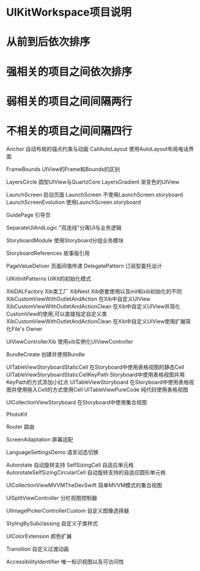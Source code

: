 #  UIKitWorkspace项目说明
#  从前到后依次排序
#  强相关的项目之间依次排序
#  弱相关的项目之间间隔两行
#  不相关的项目之间间隔四行


Anchor
    自动布局的锚点约束与动画
CallAutoLayout
    使用AutoLayout布局电话界面


FrameBounds
    UIView的Frame和Bounds的区别

LayersCircle
    圆型UIView与QuartzCore
LayersGradient
    渐变色的UIView


LaunchScreen    启动页面
    LaunchScreen
        不使用LaunchScreen.storyboard
    LaunchScreenEvolution
        使用LaunchScreen.storyboard

GuidePage
    引导页


SeparateUIAndLogic
    "双连线"分离UI与业务逻辑


StoryboardModule
    使用Storyboard分组业务模块

StoryboardReferences
    故事版引用


PageValueDeliver
    页面间值传递
DelegatePattern
    订阅型委托设计


UIKitInitPatterns
    UIKit的初始化模式

XibDALFactory
    Xib类工厂
XibNest
    Xib嵌套使用以及init和xib初始化的不同
XibCustomViewWithOutletAndAction
    在Xib中自定义UIView
XibCustomViewWithOutletAndActionClean
    在Xib中自定义UIView并简化CustomView的使用,可以直接指定自定义类
XibCustomViewWithOutletAndActionClean
    在Xib中自定义UIView使用扩展简化File's Owner


UIViewControllerXib
    使用xib实例化UIViewController



BundleCreate
    创建并使用Bundle



UITableViewStoryboardStaticCell
    在Storyboard中使用表格视图的静态Cell
UITableViewStoryboardStaticCellKeyPath
    Storyboard中使用表格视图并用KeyPath的方式添加小红点
UITableViewStoryboard
    在Storyboard中使用表格视图并使用拖入Cell的方式使用Cell
UITableViewPureCode
    纯代码使用表格视图



UICollectionViewStoryboard
    在Storyboard中使用集合视图
    

PhotoKit




Router
    路由

ScreenAdaptation
    屏幕适配




LanguageSettingsDemo
    语言动态切换



Autorotate
    自动旋转支持
SelfSizingCell
    自适应单元格
AutorotateSelfSizingCircularCell
    自动旋转支持的自适应圆形单元格

UICollectionViewMVVMTheDevSwift
    简单MVVM模式的集合视图


UISplitViewController
    分栏视图控制器



UIImagePickerControllerCustom
    自定义图像选择器



StylingBySubclassing
    自定义子类样式

UIColorExtension
    颜色扩展

Transition
    自定义过渡动画


AccessibilityIdentifier
    唯一标识视图以及可访问性

